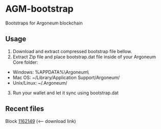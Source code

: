 # AGM-bootstrap
Bootstraps for Argoneum blockchain

## Usage

1. Download and extract compressed bootstrap file bellow.
2. Extract Zip file and place bootstrap.dat file inside of your Argoneum Core folder:
- Windows: %APPDATA%\Argoneum\
- Mac OS: ~/Library/Application Support/Argoneum/
- Unix/Linux: ~/.Argoneum/

3. Run your wallet and let it sync using bootstrap.dat


## Recent files
Block [1162149](https://drive.google.com/file/d/1_ONrQxaQ4MMWBaqV5uTeqbZkhkTs9QWd) (<-- download link)
